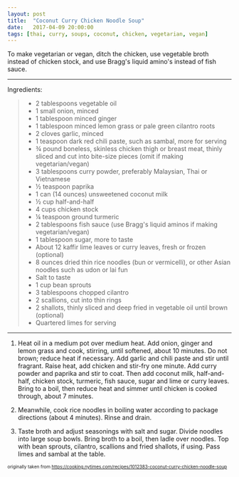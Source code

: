 ```yaml
---
layout: post
title:  "Coconut Curry Chicken Noodle Soup"
date:   2017-04-09 20:00:00
tags: [thai, curry, soups, coconut, chicken, vegetarian, vegan]
---
```


To make vegetarian or vegan, ditch the chicken, use vegetable broth instead of chicken stock, and use Bragg's liquid amino's instead of fish sauce.

---

Ingredients:
>   * 2 tablespoons vegetable oil
>   * 1 small onion, minced
>   * 1 tablespoon minced ginger
>   * 1 tablespoon minced lemon grass or pale green cilantro roots
>   * 2 cloves garlic, minced
>   * 1 teaspoon dark red chili paste, such as sambal, more for serving
>   * ¾ pound boneless, skinless chicken thigh or breast meat, thinly sliced and cut into bite-size pieces (omit if making vegetarian/vegan)
>   * 3 tablespoons curry powder, preferably Malaysian, Thai or Vietnamese
>   * ½ teaspoon paprika
>   * 1 can (14 ounces) unsweetened coconut milk
>   * ½ cup half-and-half
>   * 4 cups chicken stock
>   * ¼ teaspoon ground turmeric
>   * 2 tablespoons fish sauce (use Bragg's liquid aminos if making vegetarian/vegan)
>   * 1 tablespoon sugar, more to taste
>   * About 12 kaffir lime leaves or curry leaves, fresh or frozen (optional)
>   * 8 ounces dried thin rice noodles (bun or vermicelli), or other Asian noodles such as udon or lai fun
>   * Salt to taste
>   * 1 cup bean sprouts
>   * 3 tablespoons chopped cilantro
>   * 2 scallions, cut into thin rings
>   * 2 shallots, thinly sliced and deep fried in vegetable oil until brown (optional)
>   * Quartered limes for serving

---

1. Heat oil in a medium pot over medium heat. Add onion, ginger and lemon grass and cook, stirring, until softened, about 10 minutes. Do not brown; reduce heat if necessary. Add garlic and chili paste and stir until fragrant. Raise heat, add chicken and stir-fry one minute. Add curry powder and paprika and stir to coat. Then add coconut milk, half-and-half, chicken stock, turmeric, fish sauce, sugar and lime or curry leaves. Bring to a boil, then reduce heat and simmer until chicken is cooked through, about 7 minutes.

1. Meanwhile, cook rice noodles in boiling water according to package directions (about 4 minutes). Rinse and drain.

1. Taste broth and adjust seasonings with salt and sugar. Divide noodles into large soup bowls. Bring broth to a boil, then ladle over noodles. Top with bean sprouts, cilantro, scallions and fried shallots, if using. Pass limes and sambal at the table.

<font size=1>originally taken from https://cooking.nytimes.com/recipes/1012383-coconut-curry-chicken-noodle-soup
